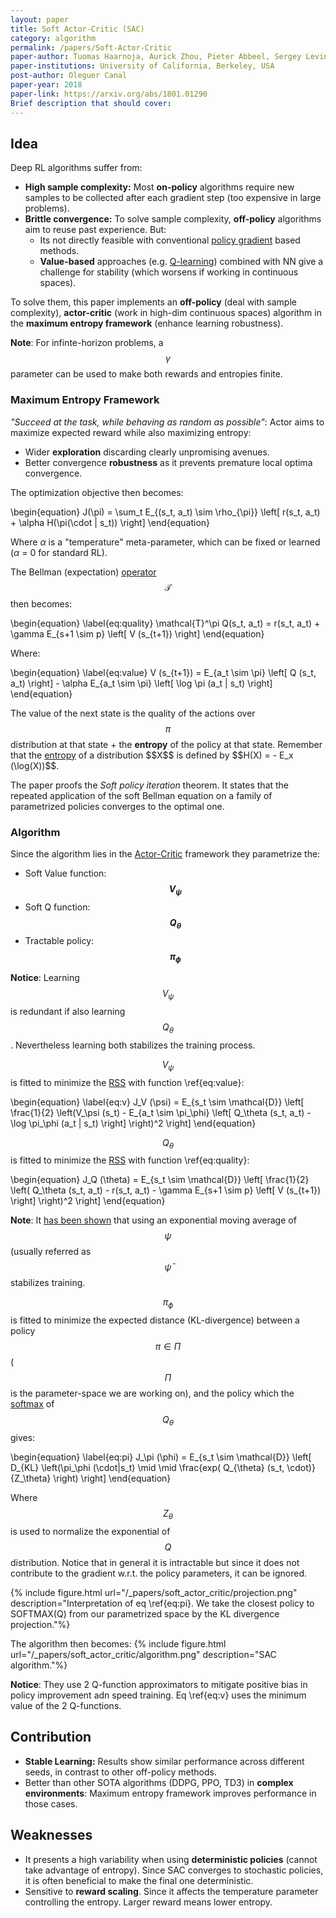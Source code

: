 ```yaml
---
layout: paper
title: Soft Actor-Critic (SAC)
category: algorithm
permalink: /papers/Soft-Actor-Critic
paper-author: Tuomas Haarnoja, Aurick Zhou, Pieter Abbeel, Sergey Levine
paper-institutions: University of California, Berkeley, USA
post-author: Oleguer Canal
paper-year: 2018
paper-link: https://arxiv.org/abs/1801.01290
Brief description that should cover:
---
```

<!--
Disclaimer and authorship:
This article is provided for free only for your personal informational and entertainment purposes. No commercial use of it is allowed.

Please note there might be mistakes. We would be grateful to receive (constructive) criticism if you spot any. You can reach us at: ai.campus.ai@gmail.com or directly open an issue on our github repo: https://github.com/CampusAI/CampusAI.github.io

If considering to use the text please cite the original author/s of the lecture/paper.
Furthermore, please acknowledge our work by adding a link to our website: https://campusai.github.io/ and citing our names: Oleguer Canal and Federico Taschin.
-->

## Idea

Deep RL algorithms suffer from:
 - __High sample complexity:__ Most __on-policy__ algorithms require new samples to be collected after each gradient step (too expensive in large problems). 
 - __Brittle convergence:__ To solve sample complexity, __off-policy__ algorithms aim to reuse past experience. But:
     - Its not directly feasible with conventional [policy gradient](/lectures/lecture5) based methods.
     - __Value-based__ approaches (e.g. [Q-learning](/lectures/lecture7)) combined with NN give a challenge for stability (which worsens if working in continuous spaces).

To solve them, this paper implements an __off-policy__ (deal with sample complexity), __actor-critic__ (work in high-dim continuous spaces) algorithm in the __maximum entropy framework__ (enhance learning robustness).

**Note**: For infinte-horizon problems, a $$\gamma$$ parameter can be used to make both rewards and entropies finite.

### Maximum Entropy Framework
*"Succeed at the task, while behaving as random as possible"*:
Actor aims to maximize expected reward while also maximizing entropy:
- Wider __exploration__ discarding clearly unpromising avenues.
- Better convergence __robustness__ as it prevents premature local optima convergence.

The optimization objective then becomes:

\begin{equation}
J(\pi) = \sum_t E_{(s_t, a_t) \sim \rho_{\pi}} \left[ r(s_t, a_t) + \alpha H(\pi(\cdot | s_t)) \right]
\end{equation}

Where $\alpha$ is a "temperature" meta-parameter, which can be fixed or learned ($\alpha$ = 0 for standard RL).

The Bellman (expectation) [operator](https://en.wikipedia.org/wiki/Operator_(mathematics)) $$\mathcal{T}$$ then becomes:

\begin{equation}
\label{eq:quality}
\mathcal{T}^\pi Q(s_t, a_t) = r(s_t, a_t) + \gamma E_{s+1 \sim p} \left[ V (s_{t+1}) \right]
\end{equation}

Where:

\begin{equation}
\label{eq:value}
V (s_{t+1}) = E_{a_t \sim \pi} \left[ Q (s_t, a_t) \right] - \alpha E_{a_t \sim \pi} \left[ \log \pi (a_t | s_t) \right]
\end{equation}

The value of the next state is the quality of the actions over $$\pi$$ distribution at that state + the **entropy** of the policy at that state.
Remember that the [entropy](https://en.wikipedia.org/wiki/Entropy_(information_theory)) of a distribution $$X$$ is defined by $$H(X) = - E_x (\log(X))$$.

The paper proofs the *Soft policy iteration* theorem.
It states that the repeated application of the soft Bellman equation on a family of parametrized policies converges to the optimal one.

### Algorithm

Since the algorithm lies in the [Actor-Critic](/lectures/lecture6) framework they parametrize the:

- Soft Value function: **$$V_\psi$$**
- Soft Q function: **$$Q_\theta$$**
- Tractable policy: **$$\pi_\phi$$**

**Notice**: Learning $$V_\psi$$ is redundant if also learning $$Q_\theta$$. Nevertheless learning both stabilizes the training process.

$$V_\psi$$ is fitted to minimize the [RSS](https://en.wikipedia.org/wiki/Residual_sum_of_squares) with function \ref{eq:value}:

\begin{equation}
\label{eq:v}
J_V (\psi) = E_{s_t \sim \mathcal{D}} \left[ \frac{1}{2} \left(V_\psi (s_t) - E_{a_t \sim \pi_\phi} \left[ Q_\theta (s_t, a_t) - \log \pi_\phi (a_t | s_t) \right] \right)^2 \right]
\end{equation}

$$Q_\theta$$ is fitted to minimize the [RSS](https://en.wikipedia.org/wiki/Residual_sum_of_squares) with function \ref{eq:quality}:

\begin{equation}
J_Q (\theta) = E_{s_t \sim \mathcal{D}} \left[ \frac{1}{2} \left( Q_\theta (s_t, a_t) - r(s_t, a_t) - \gamma E_{s+1 \sim p} \left[ V (s_{t+1}) \right] \right)^2 \right]
\end{equation}

**Note**: It [has been shown](https://arxiv.org/abs/1312.5602) that using an exponential moving average of $$\psi$$ (usually referred as $$\bar{\psi}$$ stabilizes training.

$$\pi_\phi$$ is fitted to minimize the expected distance (KL-divergence) between a policy $$\pi \in \Pi$$ ($$\Pi$$ is the parameter-space we are working on), and the policy which the [softmax](https://en.wikipedia.org/wiki/Softmax_function) of $$Q_\theta$$ gives:

\begin{equation}
\label{eq:pi}
J_\pi (\phi) = E_{s_t \sim \mathcal{D}} \left[ D_{KL} \left(\pi_\phi (\cdot|s_t) \mid \mid \frac{exp( Q_{\theta} (s_t, \cdot)}{Z_\theta} \right) \right]
\end{equation}

Where $$Z_\theta$$ is used to normalize the exponential of $$Q$$ distribution.
Notice that in general it is intractable but since it does not contribute to the gradient w.r.t. the policy parameters, it can be ignored.

{% include figure.html url="/_papers/soft_actor_critic/projection.png" description="Interpretation of eq \ref{eq:pi}. We take the closest policy to SOFTMAX(Q) from our parametrized space by the KL divergence projection."%}

The algorithm then becomes:
{% include figure.html url="/_papers/soft_actor_critic/algorithm.png" description="SAC algorithm."%}

**Notice**: They use 2 Q-function approximators to mitigate positive bias in policy improvement adn speed training. Eq \ref{eq:v} uses the minimum value of the 2 Q-functions.


## Contribution
 - __Stable Learning:__ Results show similar performance across different seeds, in contrast to other off-policy methods.
 - Better than other SOTA algorithms (DDPG, PPO, TD3) in **complex environments**: Maximum entropy framework improves performance in those cases.

## Weaknesses
- It presents a high variability when using **deterministic policies** (cannot take advantage of entropy). Since SAC converges to stochastic policies, it is often beneficial to make the final one deterministic. 
- Sensitive to **reward scaling**. Since it affects the temperature parameter controlling the entropy. Larger reward means lower entropy.